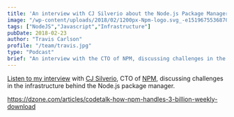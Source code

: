 ```yaml
---
title: 'An interview with CJ Silverio about the Node.js Package Manager'
image: "/wp-content/uploads/2018/02/1200px-Npm-logo.svg_-e1519675536870.png"
tags: ["NodeJS","Javascript","Infrastructure"]
pubDate: 2018-02-23
author: "Travis Carlson"
profile: "/team/travis.jpg"
type: "Podcast"
brief: "An interview with the CTO of NPM, discussing challenges in the infrastructure behind the Node.js package manager."
---
```

<a href="https://dzone.com/articles/codetalk-how-npm-handles-3-billion-weekly-download" rel="noopener" target="_blank">Listen to my interview</a> with <a href="https://twitter.com/ceejbot" target="_blank" rel="noopener">CJ Silverio</a>, CTO of <a href="https://www.npmjs.com/" target="_blank" rel="noopener">NPM</a>, discussing challenges in the infrastructure behind the Node.js package manager.
  
<https://dzone.com/articles/codetalk-how-npm-handles-3-billion-weekly-download>
